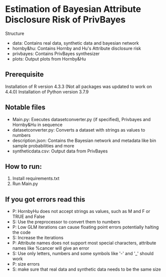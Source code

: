 # Estimation of Bayesian Attribute Disclosure Risk of PrivBayes
Structure
   - data:      Contains real data, synthetic data and bayesian network 
   - hornby&hu: Contains Hornby and Hu's Attribute disclosure risk
   - privbayes: Contains PrivBayes synthesizer
   - plots:     Output plots from Hornby&Hu

## Prerequisite
   Installation of R       version 4.3.3 (Not all packages was updated to work on 4.4.0)
   Installation of Python  version 3.7.9

## Notable files
   - Main.py:             Executes datasetconverter.py (if specified), Privbayes and Hornby&Hu in sequence
   - datasetconverter.py: Converts a dataset with strings as values to numbers
   - description.json:    Contains the Bayesian network and metadata like bin sample probabilities and more
   - syntheticdata.csv:   Output data from PrivBayes


## How to run:
1. Install requirements.txt
2. Run Main.py




## If you got errors read this
   - P: HornbyHu does not accept strings as values, such as M and F or TRUE and False
   - S: Use the preprocessor to convert them to numbers
   - P: Low GLM iterations can cause floating point errors potentially halting the code
   - S: Increase the iterations
   - P: Attribute names does not support most special characters, attribute names like %cancer will give an error
   - S: Use only letters, numbers and some symbols like '-' and '_' should work
   - P: size errors
   - S: make sure that real data and synthetic data needs to be the same size
